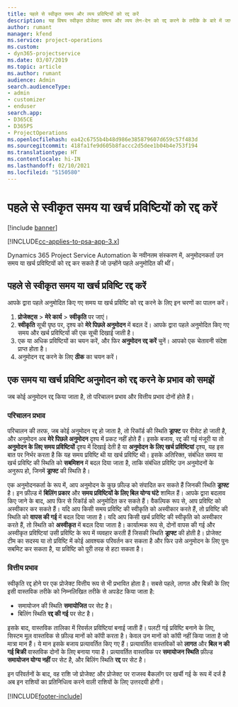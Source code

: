```yaml
---
title: पहले से स्वीकृत समय और व्यय प्रविष्टियों को रद्द करें
description: यह विषय स्वीकृत प्रोजेक्ट समय और व्यय लेन-देन को रद्द करने के तरीके के बारे में जानकारी प्रदान करता है।
author: rumant
manager: kfend
ms.service: project-operations
ms.custom:
- dyn365-projectservice
ms.date: 03/07/2019
ms.topic: article
ms.author: rumant
audience: Admin
search.audienceType:
- admin
- customizer
- enduser
search.app:
- D365CE
- D365PS
- ProjectOperations
ms.openlocfilehash: ea42c6755b4b48d986e385879607d659c57f483d
ms.sourcegitcommit: 418fa1fe9d605b8faccc2d5dee1b04b4e753f194
ms.translationtype: HT
ms.contentlocale: hi-IN
ms.lasthandoff: 02/10/2021
ms.locfileid: "5150580"
---
```

# <a name="cancel-previously-approved-time-or-expense-entries"></a>पहले से स्वीकृत समय या खर्च प्रविष्टियों को रद्द करें

[!include [banner](../includes/psa-now-project-operations.md)]

[!INCLUDE[cc-applies-to-psa-app-3.x](../includes/cc-applies-to-psa-app-3x.md)]

Dynamics 365 Project Service Automation के नवीनतम संस्करण में, अनुमोदनकर्ता उन समय या खर्च प्रविष्टियों को रद्द कर सकते हैं जो उन्होंने पहले अनुमोदित की थीं।

## <a name="cancel-a-previously-approved-time-or-expense-entry"></a>पहले से स्वीकृत समय या खर्च प्रविष्टि रद्द करें

आपके द्वारा पहले अनुमोदित किए गए समय या खर्च प्रविष्टि को रद्द करने के लिए इन चरणों का पालन करें।

1. **प्रोजेक्ट्स** \> **मेरे कार्य** \> **स्वीकृति** पर जाएं।
2. **स्वीकृति** सूची पृष्ठ पर, दृश्य को **मेरे पिछले अनुमोदन** में बदल दें। आपके द्वारा पहले अनुमोदित किए गए समय और खर्च प्रविष्टियों की एक सूची दिखाई जाती है।
3. एक या अधिक प्रविष्टियों का चयन करें, और फिर **अनुमोदन रद्द करें** चुनें। आपको एक चेतावनी संदेश प्राप्त होता है।
4. अनुमोदन रद्द करने के लिए **ठीक** का चयन करें।

## <a name="understand-the-impact-of-canceling-a-time-or-expense-entry-approval"></a>एक समय या खर्च प्रविष्टि अनुमोदन को रद्द करने के प्रभाव को समझें

जब कोई अनुमोदन रद्द किया जाता है, तो परिचालन प्रभाव और वित्तीय प्रभाव दोनों होते हैं।

### <a name="operational-impact"></a>परिचालन प्रभाव

परिचालन की तरफ, जब कोई अनुमोदन रद्द हो जाता है, तो रिकॉर्ड की स्थिति **ड्राफ्ट** पर रीसेट हो जाती है, और अनुमोदन अब **मेरे पिछले अनुमोदन** दृश्य में प्रकट नहीं होते हैं। इसके बजाय, रद्द की गई मंजूरी या तो **अनुमोदन के लिए समय प्रविष्टियों** दृश्य में दिखाई देती है या **अनुमोदन के लिए खर्च प्रविष्टियां** दृश्य, यह इस बात पर निर्भर करता है कि यह समय प्रविष्टि थी या खर्च प्रविष्टि थी। इसके अतिरिक्त, संबंधित समय या खर्च प्रविष्टि की स्थिति को **सबमिशन** में बदल दिया जाता है, ताकि संबंधित प्रविष्टि उन अनुमोदनों के अनुरूप हो, जिनमें **ड्राफ्ट** की स्थिति है।

एक अनुमोदनकर्ता के रूप में, आप अनुमोदन के कुछ फ़ील्ड को संपादित कर सकते हैं जिनकी स्थिति **ड्राफ्ट** है। इन फ़ील्ड में **बिलिंग प्रकार** और **समय प्रविष्टियों के लिए बिल योग्य घंटे** शामिल हैं। आपके द्वारा बदलाव किए जाने के बाद, आप फिर से रिकॉर्ड को अनुमोदित कर सकते हैं। वैकल्पिक रूप से, आप प्रविष्टि को अस्वीकार कर सकते हैं। यदि आप किसी समय प्रविष्टि की स्वीकृति को अस्वीकार करते हैं, तो प्रविष्टि की स्थिति को **वापस की गई** में बदल दिया जाता है। यदि आप किसी खर्च प्रविष्टि की स्वीकृति को अस्वीकार करते हैं, तो स्थिति को **अस्वीकृत** में बदल दिया जाता है। कार्यात्मक रूप से, दोनों वापस की गई और अस्वीकृत प्रविष्टियां उसी प्रविष्टि के रूप में व्यवहार करती हैं जिसकी स्थिति **ड्राफ्ट** की होती है। प्रोजेक्ट टीम का सदस्य या तो प्रविष्टि में कोई आवश्यक परिवर्तन कर सकता है और फिर उसे अनुमोदन के लिए पुनः सबमिट कर सकता है, या प्रविष्टि को पूरी तरह से हटा सकता है।

### <a name="financial-impact"></a>वित्तीय प्रभाव

स्वीकृति रद्द होने पर एक प्रोजेक्ट वित्तीय रूप से भी प्रभावित होता है। सबसे पहले, लागत और बिक्री के लिए इसी वास्तविक तरीके को निम्नलिखित तरीके से अपडेट किया जाता है:

- समायोजन की स्थिति **समायोजित** पर सेट है।
- बिलिंग स्थिति **रद्द की गई** पर सेट है।

इसके बाद, वास्तविक तालिका में रिवर्सल प्रविष्टियां बनाई जाती हैं। पलटी गई प्रविष्टि बनाने के लिए, सिस्टम मूल वास्तविक से फ़ील्ड मानों को कॉपी करता है। केवल उन मानों को कॉपी नहीं किया जाता है जो मात्रा मान हैं। ये मान इसके बजाय प्रत्यावर्तित किए गए हैं। प्रत्यावर्तित वास्तविकों को **लागत** और **बिल न की गई बिक्री** वास्तविक दोनों के लिए बनाया गया है। प्रत्यावर्तित वास्तविक पर **समायोजन स्थिति** फ़ील्ड **समायोजन योग्य नहीं** पर सेट है, और बिलिंग स्थिति **रद्द** पर सेट है।

इन परिवर्तनों के बाद, वह राशि जो प्रोजेक्ट और प्रोजेक्ट पर राजस्व बैकलॉग पर खर्ची गई के रूप में दर्ज है अब इन राशियों का प्रतिनिधित्व करने वाली राशियों के लिए उत्तरदयी होगी।


[!INCLUDE[footer-include](../includes/footer-banner.md)]